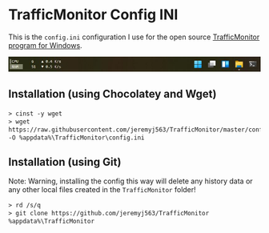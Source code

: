 # TrafficMonitor Config INI
This is the `config.ini` configuration I use for the open source [TrafficMonitor program for Windows](https://github.com/zhongyang219/TrafficMonitor).

![traffic-monitor-example](example.jpg "example")

## Installation (using Chocolatey and Wget)
```
> cinst -y wget
> wget https://raw.githubusercontent.com/jeremyj563/TrafficMonitor/master/config.ini -O %appdata%\TrafficMonitor\config.ini
```

## Installation (using Git)
Note: Warning, installing the config this way will delete any history data or any other local files created in the `TrafficMonitor` folder!
```
> rd /s/q 
> git clone https://github.com/jeremyj563/TrafficMonitor %appdata%\TrafficMonitor
```